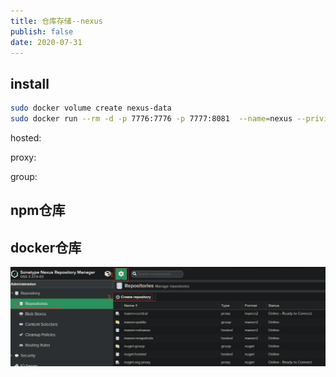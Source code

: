 ```yaml
---
title: 仓库存储--nexus
publish: false
date: 2020-07-31
---
```


## install 

```sh
sudo docker volume create nexus-data
sudo docker run --rm -d -p 7776:7776 -p 7777:8081  --name=nexus --privileged=true  -v nexus-data:/nexus-data sonatype/nexus3:latest
```

hosted:

proxy:

group:

## npm仓库

## docker仓库

<img src="./img/nexus/docker1.png"/>